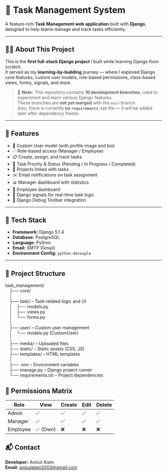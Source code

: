 # 📝 Task Management System

A feature-rich **Task Management web application** built with **Django**, designed to help teams manage and track tasks efficiently.

---

## 👨‍💻 About This Project

This is the **first full-stack Django project** I built while learning Django from scratch.  
It served as my **learning-by-building** journey — where I explored Django core features, custom user models, role-based permissions, class-based views, forms, signals, and more.

> 🔀 **Note:** This repository contains **10 development branches**, used to experiment and learn various Django features.  
These branches are **not yet merged** with the `main` branch.  
Also, there is currently **no `requirements.txt`** file — it will be added later after dependency freeze.

---

## 🚀 Features

- 🔐 Custom User model (with profile image and bio)
- ✅ Role-based access (Manager / Employee)
- 📋 Create, assign, and track tasks
- 📌 Task Priority & Status (Pending / In Progress / Completed)
- 📂 Projects linked with tasks
- ✉️ Email notifications on task assignment
- 📊 Manager dashboard with statistics
- 👤 Employee dashboard
- 🧩 Django signals for real-time task logic
- 🧪 Django Debug Toolbar integration

---

## 🧰 Tech Stack

- **Framework:** Django 5.1.4
- **Database:** PostgreSQL
- **Language:** Python
- **Email:** SMTP (Gmail)
- **Environment Config:** `python-decouple`

---

## 📁 Project Structure

task_management/  
&emsp;├── core/  
&emsp;│  
&emsp;├── task/ – Task-related logic and UI  
&emsp;│&emsp;├── models.py  
&emsp;│&emsp;├── views.py  
&emsp;│&emsp;└── forms.py  
&emsp;│  
&emsp;├── user/ – Custom user management  
&emsp;│&emsp;└── models.py (CustomUser)  
&emsp;│  
&emsp;├── media/ – Uploaded files  
&emsp;├── static/ – Static assets (CSS, JS)  
&emsp;├── templates/ – HTML templates  
&emsp;│  
&emsp;├── .env – Environment variables  
&emsp;├── manage.py – Django project runner  
&emsp;└── requirements.txt – Project dependencies  

## 🔐 Permissions Matrix

| Role     | View      | Create | Edit | Delete |
| -------- | --------- | ------ | ---- | ------ |
| Admin    | ✅         | ✅      | ✅    | ✅      |
| Manager  | ✅         | ✅      | ✅    | ✅      |
| Employee | ✅ (Own)   | ❌      | ❌    | ❌      |

## 📬 Contact

**Developer:** Anisul Alam  
**Email:** [anisulalam2003@gmail.com](mailto:anisulalam2003@gmail.com)  
